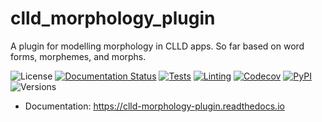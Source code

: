 # clld_morphology_plugin

A plugin for modelling morphology in CLLD apps. So far based on word forms, morphemes, and morphs.

![License](https://img.shields.io/github/license/fmatter/clld-morphology-plugin)
[![Documentation Status](https://readthedocs.org/projects/clld-morphology-plugin/badge/?version=latest)](https://clld-morphology-plugin.readthedocs.io/en/latest/?badge=latest)
[![Tests](https://img.shields.io/github/workflow/status/fmatter/clld-morphology-plugin/tests?label=tests)](https://github.com/fmatter/clld-morphology-plugin/actions/workflows/tests.yml)
[![Linting](https://img.shields.io/github/workflow/status/fmatter/clld-morphology-plugin/lint?label=linting)](https://github.com/fmatter/clld-morphology-plugin/actions/workflows/lint.yml)
[![Codecov](https://img.shields.io/codecov/c/github/fmatter/clld-morphology-plugin)](https://app.codecov.io/gh/fmatter/clld-morphology-plugin/)
[![PyPI](https://img.shields.io/pypi/v/clld-morphology-plugin.svg)](https://pypi.org/project/clld-morphology-plugin)
![Versions](https://img.shields.io/pypi/pyversions/clld-morphology-plugin)

* Documentation: https://clld-morphology-plugin.readthedocs.io